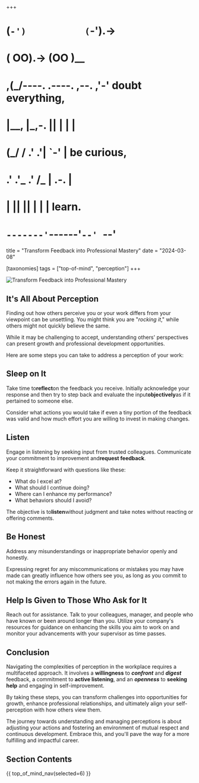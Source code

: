 +++
#   (`-')           (`-').->
#   ( OO).->        (OO )__
# ,(_/----. .----. ,--. ,'-' doubt everything,
# |__,    |\_,-.  ||  | |  |
#  (_/   /    .' .'|  `-'  | be curious,
#  .'  .'_  .'  /_ |  .-.  |
# |       ||      ||  | |  | learn.
# `-------'`------'`--' `--'

title = "Transform Feedback into Professional Mastery"
date = "2024-03-08"

[taxonomies]
tags = ["top-of-mind", "perception"]
+++

![Transform Feedback into Professional Mastery](/images/size/w1200/2024/03/perception.png)

## It's All About Perception

Finding out how others perceive you or your work differs from your viewpoint can
be unsettling. You might think you are "_rocking it_," while others might not
quickly believe the same.

While it may be challenging to accept, understanding others' perspectives can
present growth and professional development opportunities.

Here are some steps you can take to address a perception of your work:

## Sleep on It

Take time to**reflect**on the feedback you receive. Initially acknowledge your
response and then try to step back and evaluate the input**objectively**as if it
pertained to someone else.

Consider what actions you would take if even a tiny portion of the feedback was
valid and how much effort you are willing to invest in making changes.

## Listen

Engage in listening by seeking input from trusted colleagues. Communicate your
commitment to improvement and**request feedback**.

Keep it straightforward with questions like these:

* What do I excel at?
* What should I continue doing?
* Where can I enhance my performance?
* What behaviors should I avoid?

The objective is to**listen**without judgment and take notes without reacting or
offering comments.

## Be Honest

Address any misunderstandings or inappropriate behavior openly and honestly.

Expressing regret for any miscommunications or mistakes you may have made can
greatly influence how others see you, as long as you commit to not making the
errors again in the future.

## Help Is Given to Those Who Ask for It

Reach out for assistance. Talk to your colleagues, manager, and people who have
known or been around longer than you. Utilize your company's resources for
guidance on enhancing the skills you aim to work on and monitor your
advancements with your supervisor as time passes.

## Conclusion

Navigating the complexities of perception in the workplace requires a
multifaceted approach. It involves a **willingness** to **_confront_**
and **_digest_** feedback, a commitment to **active listening**, and an
**_openness_** to **seeking help** and engaging in self-improvement.

By taking these steps, you can transform challenges into opportunities for
growth, enhance professional relationships, and ultimately align your
self-perception with how others view them.

The journey towards understanding and managing perceptions is about adjusting
your actions and fostering an environment of mutual respect and continuous
development. Embrace this, and you'll pave the way for a more fulfilling and
impactful career.

## Section Contents

{{ top_of_mind_nav(selected=6) }}
